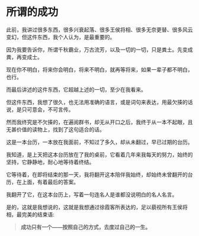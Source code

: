 # 所谓的成功

此前，我讲过很多东西，很多兴衰起落、很多王侯将相、很多无奈更替、很多风云变幻，但这件东西，我个人认为，是最重要的。

因为我要告诉你，所谓千秋霸业，万古流芳，以及一切的一切，只是粪土。先变成粪，再变成士。

现在你不明白，将来你会明白，将来不明白，就再等将来，如果一辈子都不明白，也行。

而最后讲述的这件东西，它超越上述的一切，至少在我看来。

但这件东西，我想了很久，也无法用准确的语言，或是词句来表达，用最欠揍的话说，是只可意会，不可言传。

然而我终究是不欠揍的，在遍阅群书，却无从开口之后，我终于从一本不起眼，且无甚价值的读物上，找到了这句适合的话。

这是一本台历，一本放在我面前，不知过了多久，却从未翻过，早已过期的台历。

我知道，是上天把这本台历放在了我的桌前，它看着几年来我每天的努力，始终的坚持，它静静地，耐心地等待着终结。

它等待着，在即将结束的那一天，我将翻开这本陪伴我始终，却始终未曾翻开的台历，在上面，有着最后的答案。

我翻开了它，在这本台历上，写着一句连名人是谁都没说明白的名人名言。

是的，这就是我想说的，这就是我想通过徐霞客所表达的，足以藐视所有王侯将相，最完美的结束语:

> **成功只有一个——按照自己的方式，去度过自己的一生。**
